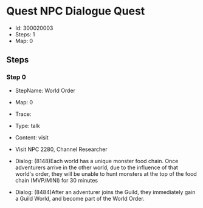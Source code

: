 # Quest NPC Dialogue Quest

- Id: 300020003
- Steps: 1
- Map: 0

## Steps

### Step 0
- StepName:  World Order
- Map:  0
- Trace:  
- Type:  talk
- Content:  visit
- Visit NPC 2280, Channel Researcher

- Dialog: (8148)Each world has a unique monster food chain. Once adventurers arrive in the other world, due to the influence of that world's order, they will be unable to hunt monsters at the top of the food chain (MVP/MINI) for 30 minutes
- Dialog: (8484)After an adventurer joins the Guild, they immediately gain a Guild World, and become part of the World Order.


